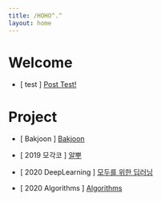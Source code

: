 ```yaml
---
title: /HOHO^.^
layout: home
---
```


# Welcome


- [ test ] [Post Test!](https://dobiisfree.github.io/post/test)


# Project

- [ Bakjoon ] [Bakjoon](https://dobiisfree.github.io/Bakjoon/Main)


- [ 2019 모각코 ] [알뿌](https://dobiisfree.github.io/2019)
- [ 2020 DeepLearning ] [모두를 위한 딥러닝](https://dobiisfree.github.io/DeepLearning/Main)
- [ 2020 Algorithms ] [Algorithms](https://dobiisfree.github.io/Algorithms/Main)


